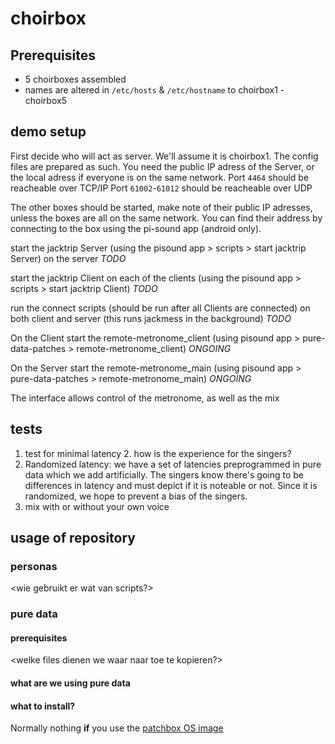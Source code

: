 # choirbox

## Prerequisites

- 5 choirboxes assembled
- names are altered in `/etc/hosts` & `/etc/hostname` to choirbox1 - choirbox5

## demo setup
First decide who will act as server. We'll assume it is choirbox1. The config files are prepared as such.
You need the public IP adress of the Server, or the local adress if everyone is on the same network.
Port `4464` should be reacheable over TCP/IP
Port `61002`-`61012` should be reacheable over UDP

The other boxes should be started, make note of their public IP adresses, unless the boxes are all on the same network. You can find their address by connecting to the box using the pi-sound app (android only).

start the jacktrip Server  (using the pisound app > scripts > start jacktrip Server) on the server *TODO*

start the jacktrip Client on each of the clients (using the pisound app > scripts > start jacktrip Client) *TODO* 

run the connect scripts (should be run after all Clients are connected) on both client and server (this runs jackmess in the background) *TODO*

On the Client start the remote-metronome_client (using pisound app > pure-data-patches > remote-metronome_client) *ONGOING*

On the Server start the remote-metronome_main (using pisound app > pure-data-patches > remote-metronome_main) *ONGOING*

The interface allows control of the metronome, as well as the mix

## tests

1. test for minimal latency
	2. how is the experience for the singers?
3. Randomized latency: we have a set of latencies preprogrammed in pure data which we add artificially. The singers know there's going to be differences in latency and must depict if it is noteable or not. Since it is randomized, we hope to prevent a bias of the singers.
4. mix with or without your own voice




## usage of repository
### personas
<wie gebruikt er wat van scripts?>
### pure data
#### prerequisites
<welke files dienen we waar naar toe te kopieren?>

#### what are we using pure data 
#### what to install?
Normally nothing **if** you use the [patchbox OS image](https://blokas.io/patchbox-os/)